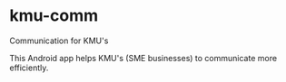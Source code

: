 # kmu-comm
Communication for KMU's

This Android app helps KMU's (SME businesses) to communicate more efficiently.